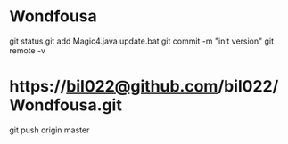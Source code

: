# Wondfousa

git status
git add Magic4.java update.bat 
git commit -m "init version"
git remote -v
# https://bil022@github.com/bil022/Wondfousa.git 
git push origin master

